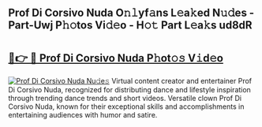 ## Prof Di Corsivo Nuda O𝚗𝚕yf𝚊ns L𝚎a𝚔ed N𝚞𝚍es - Part-Uwj P𝚑𝚘tos Vi𝚍𝚎o - H𝚘𝚝 Part L𝚎a𝚔s ud8dR

# <h2><a href="http://kff5d5g.oniu.top/?m=Prof+Di+Corsivo+Nuda">🔗👉 🔴 Prof Di Corsivo Nuda P𝚑ot𝚘𝚜 V𝚒d𝚎o</a></h2>

[![Prof Di Corsivo Nuda Nu𝚍e𝚜](https://i.imgur.com/0qMVB7G.gif)](http://kff5d5g.oniu.top/?m=Prof+Di+Corsivo+Nuda)
Virtual content creator and entertainer Prof Di Corsivo Nuda, recognized for distributing dance and lifestyle inspiration through trending dance trends and short videos. Versatile clown Prof Di Corsivo Nuda, known for their exceptional skills and accomplishments in entertaining audiences with humor and satire.  
